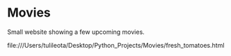 # Movies
Small website showing a few upcoming movies.

file:///Users/tulileota/Desktop/Python_Projects/Movies/fresh_tomatoes.html
